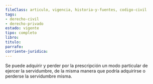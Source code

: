 ```yaml
---
fileClass: articulo, vigencia, historia-y-fuentes, codigo-civil
tags:
- derecho-civil
- derecho-privado
estado: vigente
tipo: completo
libro:
titulo:
parrafo:
corriente-juridica:
---
```

Se puede adquirir y perder por la prescripción un modo particular de ejercer la servidumbre, de la misma manera que podría adquirirse o perderse la servidumbre misma.